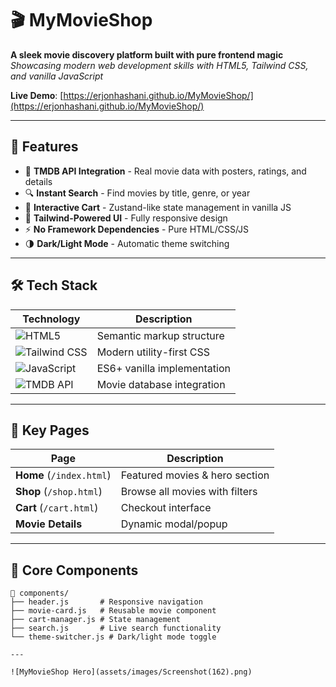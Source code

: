 # 🎬 MyMovieShop 

**A sleek movie discovery platform built with pure frontend magic**  
*Showcasing modern web development skills with HTML5, Tailwind CSS, and vanilla JavaScript*

**Live Demo**: [https://erjonhashani.github.io/MyMovieShop/](https://erjonhashani.github.io/MyMovieShop/)

---

## 🌟 Features

- 🍿 **TMDB API Integration** - Real movie data with posters, ratings, and details  
- 🔍 **Instant Search** - Find movies by title, genre, or year  
- 🛒 **Interactive Cart** - Zustand-like state management in vanilla JS  
- 🎨 **Tailwind-Powered UI** - Fully responsive design  
- ⚡ **No Framework Dependencies** - Pure HTML/CSS/JS  
- 🌗 **Dark/Light Mode** - Automatic theme switching  

---

## 🛠 Tech Stack

| Technology | Description |
|------------|-------------|
| ![HTML5](https://img.shields.io/badge/HTML5-E34F26?style=for-the-badge&logo=html5&logoColor=white) | Semantic markup structure |
| ![Tailwind CSS](https://img.shields.io/badge/Tailwind_CSS-38B2AC?style=for-the-badge&logo=tailwind-css&logoColor=white) | Modern utility-first CSS |
| ![JavaScript](https://img.shields.io/badge/JavaScript-F7DF1E?style=for-the-badge&logo=javascript&logoColor=black) | ES6+ vanilla implementation |
| ![TMDB API](https://img.shields.io/badge/TMDB_API-01D277?style=for-the-badge&logo=themoviedatabase&logoColor=white) | Movie database integration |

---

## 🎥 Key Pages

| Page | Description |
|------|-------------|
| **Home** (`/index.html`) | Featured movies & hero section |
| **Shop** (`/shop.html`) | Browse all movies with filters |
| **Cart** (`/cart.html`) | Checkout interface |
| **Movie Details** | Dynamic modal/popup |

---

## 🧩 Core Components

```text
📁 components/
├── header.js       # Responsive navigation
├── movie-card.js   # Reusable movie component
├── cart-manager.js # State management
├── search.js       # Live search functionality
└── theme-switcher.js # Dark/light mode toggle

---

![MyMovieShop Hero](assets/images/Screenshot(162).png)